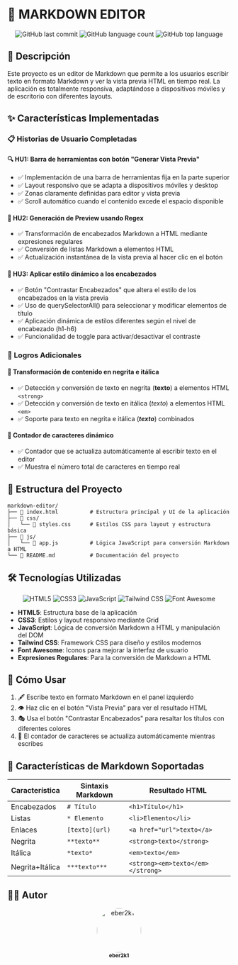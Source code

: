 # 📝 MARKDOWN EDITOR

<div align="center">
  
![GitHub last commit](https://img.shields.io/github/last-commit/eber2k1/markdown-editor?style=flat-square)
![GitHub language count](https://img.shields.io/github/languages/count/eber2k1/markdown-editor?style=flat-square)
![GitHub top language](https://img.shields.io/github/languages/top/eber2k1/markdown-editor?style=flat-square)
  
</div>

## 🚀 Descripción

Este proyecto es un editor de Markdown que permite a los usuarios escribir texto en formato Markdown y ver la vista previa HTML en tiempo real. La aplicación es totalmente responsiva, adaptándose a dispositivos móviles y de escritorio con diferentes layouts.

## ✨ Características Implementadas

### 📋 Historias de Usuario Completadas

#### 🔍 HU1: Barra de herramientas con botón "Generar Vista Previa"
- ✅ Implementación de una barra de herramientas fija en la parte superior
- ✅ Layout responsivo que se adapta a dispositivos móviles y desktop
- ✅ Zonas claramente definidas para editor y vista previa
- ✅ Scroll automático cuando el contenido excede el espacio disponible

#### 🔄 HU2: Generación de Preview usando Regex
- ✅ Transformación de encabezados Markdown a HTML mediante expresiones regulares
- ✅ Conversión de listas Markdown a elementos HTML
- ✅ Actualización instantánea de la vista previa al hacer clic en el botón

#### 🎨 HU3: Aplicar estilo dinámico a los encabezados
- ✅ Botón "Contrastar Encabezados" que altera el estilo de los encabezados en la vista previa
- ✅ Uso de querySelectorAll() para seleccionar y modificar elementos de título
- ✅ Aplicación dinámica de estilos diferentes según el nivel de encabezado (h1-h6)
- ✅ Funcionalidad de toggle para activar/desactivar el contraste

### 🌟 Logros Adicionales

#### 💪 Transformación de contenido en negrita e itálica
- ✅ Detección y conversión de texto en negrita (**texto**) a elementos HTML `<strong>`
- ✅ Detección y conversión de texto en itálica (*texto*) a elementos HTML `<em>`
- ✅ Soporte para texto en negrita e itálica (***texto***) combinados

#### 🔢 Contador de caracteres dinámico
- ✅ Contador que se actualiza automáticamente al escribir texto en el editor
- ✅ Muestra el número total de caracteres en tiempo real

## 📂 Estructura del Proyecto

```
markdown-editor/
├── 📄 index.html          # Estructura principal y UI de la aplicación
├── 📁 css/
│   └── 📄 styles.css      # Estilos CSS para layout y estructura básica
├── 📁 js/
│   └── 📄 app.js          # Lógica JavaScript para conversión Markdown a HTML
└── 📄 README.md           # Documentación del proyecto
```

## 🛠️ Tecnologías Utilizadas

<div align="center">
  
![HTML5](https://img.shields.io/badge/HTML5-E34F26?style=for-the-badge&logo=html5&logoColor=white)
![CSS3](https://img.shields.io/badge/CSS3-1572B6?style=for-the-badge&logo=css3&logoColor=white)
![JavaScript](https://img.shields.io/badge/JavaScript-F7DF1E?style=for-the-badge&logo=javascript&logoColor=black)
![Tailwind CSS](https://img.shields.io/badge/Tailwind_CSS-38B2AC?style=for-the-badge&logo=tailwind-css&logoColor=white)
![Font Awesome](https://img.shields.io/badge/Font_Awesome-339AF0?style=for-the-badge&logo=font-awesome&logoColor=white)
  
</div>

- **HTML5**: Estructura base de la aplicación
- **CSS3**: Estilos y layout responsivo mediante Grid
- **JavaScript**: Lógica de conversión Markdown a HTML y manipulación del DOM
- **Tailwind CSS**: Framework CSS para diseño y estilos modernos
- **Font Awesome**: Iconos para mejorar la interfaz de usuario
- **Expresiones Regulares**: Para la conversión de Markdown a HTML

## 📝 Cómo Usar

1. 🖋️ Escribe texto en formato Markdown en el panel izquierdo
2. 👁️ Haz clic en el botón "Vista Previa" para ver el resultado HTML
3. 🎭 Usa el botón "Contrastar Encabezados" para resaltar los títulos con diferentes colores
4. 🔢 El contador de caracteres se actualiza automáticamente mientras escribes

## 📌 Características de Markdown Soportadas

| Característica | Sintaxis Markdown | Resultado HTML |
|----------------|-------------------|---------------|
| Encabezados    | `# Título`        | `<h1>Título</h1>` |
| Listas         | `* Elemento`      | `<li>Elemento</li>` |
| Enlaces        | `[texto](url)`    | `<a href="url">texto</a>` |
| Negrita        | `**texto**`       | `<strong>texto</strong>` |
| Itálica        | `*texto*`         | `<em>texto</em>` |
| Negrita+Itálica| `***texto***`     | `<strong><em>texto</em></strong>` |

## 👨‍💻 Autor

<div align="center">
  <a href="https://github.com/eber2k1">
    <img src="https://github.com/eber2k1.png" width="100px" alt="eber2k1" style="border-radius:50%">
    <br>
    <sub><b>eber2k1</b></sub>
  </a>
</div>
